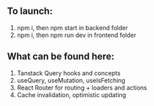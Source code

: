 ## To launch:
1) npm i, then npm start in backend folder
2) npm i, then npm run dev in frontend folder

## What can be found here:
1) Tanstack Query hooks and concepts
2) useQuery, useMutation, useIsFetching
3) React Router for routing + loaders and actions
4) Cache invalidation, optimistic updating
